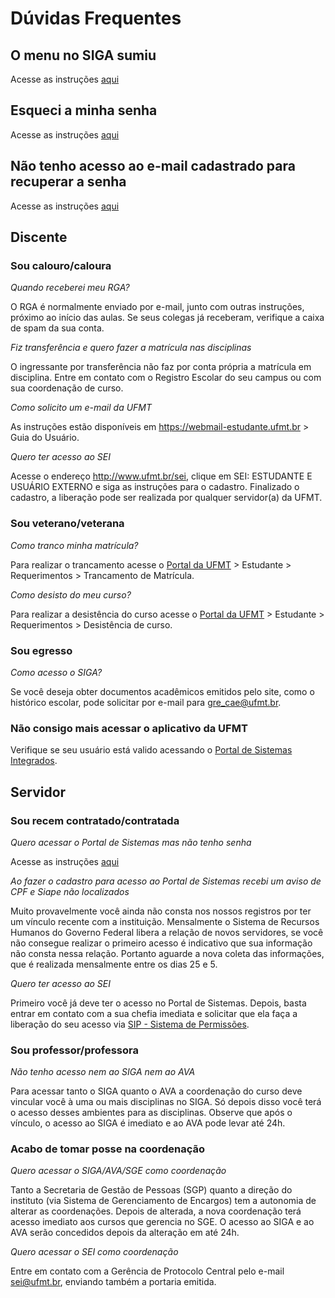# Dúvidas Frequentes

## O menu no SIGA sumiu

Acesse as instruções [aqui](menusiga.md)

## Esqueci a minha senha

Acesse as instruções [aqui](../acesso/#2-recuperacao-de-senha)

## Não tenho acesso ao e-mail cadastrado para recuperar a senha

Acesse as instruções [aqui](../acesso/#4-solicitar-atualizacao-do-e-mail)

## Discente

### Sou calouro/caloura

*Quando receberei meu RGA?*

O RGA é normalmente enviado por e-mail, junto com outras instruções, próximo ao início das aulas. Se seus colegas já receberam, verifique a caixa de spam da sua conta.

*Fiz transferência e quero fazer a matrícula nas disciplinas*

O ingressante por transferência não faz por conta própria a matrícula em disciplina. Entre em contato com o Registro Escolar do seu campus ou com sua coordenação de curso.

*Como solicito um e-mail da UFMT*

As instruções estão disponíveis em <https://webmail-estudante.ufmt.br> > Guia do Usuário.

*Quero ter acesso ao SEI*

Acesse o endereço <http://www.ufmt.br/sei>, clique em SEI: ESTUDANTE E USUÁRIO EXTERNO e siga as instruções para o cadastro. Finalizado o cadastro, a liberação pode ser realizada por qualquer servidor(a) da UFMT.

### Sou veterano/veterana

*Como tranco minha matrícula?*

Para realizar o trancamento acesse o [Portal da UFMT](https://www.ufmt.br) > Estudante > Requerimentos > Trancamento de Matrícula.

*Como desisto do meu curso?*

Para realizar a desistência do curso acesse o [Portal da UFMT](https://www.ufmt.br) > Estudante > Requerimentos > Desistência de curso.

### Sou egresso

*Como acesso o SIGA?*

Se você deseja obter documentos acadêmicos emitidos pelo site, como o histórico escolar, pode solicitar por e-mail para <gre_cae@ufmt.br>.

### Não consigo mais acessar o aplicativo da UFMT

Verifique se seu usuário está valido acessando o [Portal de Sistemas Integrados](https://sistemas.ufmt.br/ufmt.portalsistemas).

## Servidor

### Sou recem contratado/contratada

*Quero acessar o Portal de Sistemas mas não tenho senha*

Acesse as instruções [aqui](../acesso/#3-cadastro-de-novo-usuario)

*Ao fazer o cadastro para acesso ao Portal de Sistemas recebi um aviso de CPF e Siape não localizados*

Muito provavelmente você ainda não consta nos nossos registros por ter um vínculo recente com a instituição. Mensalmente o Sistema de Recursos Humanos do Governo Federal libera a relação de novos servidores, se você não consegue realizar o primeiro acesso é indicativo que sua informação não consta nessa relação. Portanto aguarde a nova coleta das informações, que é realizada mensalmente entre os dias 25 e 5.

*Quero ter acesso ao SEI*

Primeiro você já deve ter o acesso no Portal de Sistemas. Depois, basta entrar em contato com a sua chefia imediata e solicitar que ela faça a liberação do seu acesso via [SIP - Sistema de Permissões](http://sip.ufmt.br).

### Sou professor/professora

*Não tenho acesso nem ao SIGA nem ao AVA*

Para acessar tanto o SIGA quanto o AVA a coordenação do curso deve vincular você à uma ou mais disciplinas no SIGA. Só depois disso você terá o acesso desses ambientes para as disciplinas. Observe que após o vínculo, o acesso ao SIGA é imediato e ao AVA pode levar até 24h.

### Acabo de tomar posse na coordenação

*Quero acessar o SIGA/AVA/SGE como coordenação*

Tanto a Secretaria de Gestão de Pessoas (SGP) quanto a direção do instituto (via Sistema de Gerenciamento de Encargos) tem a autonomia de alterar as coordenações. Depois de alterada, a nova coordenação terá acesso imediato aos cursos que gerencia no SGE. O acesso ao SIGA e ao AVA serão concedidos depois da alteração em até 24h.

*Quero acessar o SEI como coordenação*

Entre em contato com a Gerência de Protocolo Central pelo e-mail <sei@ufmt.br>, enviando também a portaria emitida.